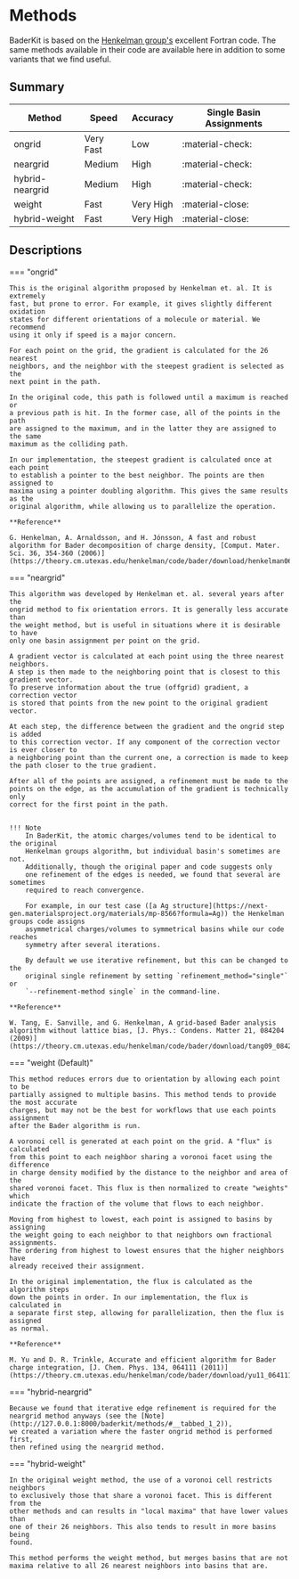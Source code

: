# Methods

BaderKit is based on the [Henkelman group's](https://theory.cm.utexas.edu/henkelman/code/bader/) excellent Fortran code.
The same methods available in their code are available here in addition to some
variants that we find useful.

## Summary

| Method        | Speed   | Accuracy | Single Basin Assignments |
|---------------|---------|----------|--------------------------|
|ongrid         |Very Fast|Low       |:material-check:          |
|neargrid       |Medium   |High      |:material-check:          |
|hybrid-neargrid|Medium   |High      |:material-check:          |
|weight         |Fast     |Very High |:material-close:          |
|hybrid-weight  |Fast     |Very High |:material-close:          |

## Descriptions

=== "ongrid"
    
    This is the original algorithm proposed by Henkelman et. al. It is extremely
    fast, but prone to error. For example, it gives slightly different oxidation 
    states for different orientations of a molecule or material. We recommend 
    using it only if speed is a major concern.
    
    For each point on the grid, the gradient is calculated for the 26 nearest 
    neighbors, and the neighbor with the steepest gradient is selected as the 
    next point in the path.
    
    In the original code, this path is followed until a maximum is reached or
    a previous path is hit. In the former case, all of the points in the path
    are assigned to the maximum, and in the latter they are assigned to the same
    maximum as the colliding path.
    
    In our implementation, the steepest gradient is calculated once at each point
    to establish a pointer to the best neighbor. The points are then assigned to 
    maxima using a pointer doubling algorithm. This gives the same results as the 
    original algorithm, while allowing us to parallelize the operation.
    
    **Reference**
    
    G. Henkelman, A. Arnaldsson, and H. Jónsson, A fast and robust algorithm for Bader decomposition of charge density, [Comput. Mater. Sci. 36, 354-360 (2006)](https://theory.cm.utexas.edu/henkelman/code/bader/download/henkelman06_354.pdf)
    
=== "neargrid"
    
    This algorithm was developed by Henkelman et. al. several years after the
    ongrid method to fix orientation errors. It is generally less accurate than 
    the weight method, but is useful in situations where it is desirable to have 
    only one basin assignment per point on the grid.
    
    A gradient vector is calculated at each point using the three nearest neighbors. 
    A step is then made to the neighboring point that is closest to this gradient vector. 
    To preserve information about the true (offgrid) gradient, a correction vector 
    is stored that points from the new point to the original gradient vector.
    
    At each step, the difference between the gradient and the ongrid step is added 
    to this correction vector. If any component of the correction vector is ever closer to 
    a neighboring point than the current one, a correction is made to keep 
    the path closer to the true gradient.
    
    After all of the points are assigned, a refinement must be made to the 
    points on the edge, as the accumulation of the gradient is technically only
    correct for the first point in the path.
    
    
    !!! Note
        In BaderKit, the atomic charges/volumes tend to be identical to the original
        Henkelman groups algorithm, but individual basin's sometimes are not. 
        Additionally, though the original paper and code suggests only 
        one refinement of the edges is needed, we found that several are sometimes
        required to reach convergence.
        
        For example, in our test case ([a Ag structure](https://next-gen.materialsproject.org/materials/mp-8566?formula=Ag)) the Henkelman groups code assigns
        asymmetrical charges/volumes to symmetrical basins while our code reaches
        symmetry after several iterations.
        
        By default we use iterative refinement, but this can be changed to the
        original single refinement by setting `refinement_method="single"` or
        `--refinement-method single` in the command-line.
    
    **Reference**
    
    W. Tang, E. Sanville, and G. Henkelman, A grid-based Bader analysis algorithm without lattice bias, [J. Phys.: Condens. Matter 21, 084204 (2009)](https://theory.cm.utexas.edu/henkelman/code/bader/download/tang09_084204.pdf)
    
=== "weight (Default)"

    This method reduces errors due to orientation by allowing each point to be
    partially assigned to multiple basins. This method tends to provide the most accurate 
    charges, but may not be the best for workflows that use each points assignment 
    after the Bader algorithm is run.
    
    A voronoi cell is generated at each point on the grid. A "flux" is calculated 
    from this point to each neighbor sharing a voronoi facet using the difference 
    in charge density modified by the distance to the neighbor and area of the 
    shared voronoi facet. This flux is then normalized to create "weights" which
    indicate the fraction of the volume that flows to each neighbor.
    
    Moving from highest to lowest, each point is assigned to basins by assigning
    the weight going to each neighbor to that neighbors own fractional assignments.
    The ordering from highest to lowest ensures that the higher neighbors have
    already received their assignment.
    
    In the original implementation, the flux is calculated as the algorithm steps
    down the points in order. In our implementation, the flux is calculated in
    a separate first step, allowing for parallelization, then the flux is assigned
    as normal.
    
    **Reference**
    
    M. Yu and D. R. Trinkle, Accurate and efficient algorithm for Bader charge integration, [J. Chem. Phys. 134, 064111 (2011)](https://theory.cm.utexas.edu/henkelman/code/bader/download/yu11_064111.pdf)

=== "hybrid-neargrid"
    
    Because we found that iterative edge refinement is required for the neargrid method anyways (see the [Note](http://127.0.0.1:8000/baderkit/methods/#__tabbed_1_2)),
    we created a variation where the faster ongrid method is performed first, 
    then refined using the neargrid method.
    
=== "hybrid-weight"

    In the original weight method, the use of a voronoi cell restricts neighbors
    to exclusively those that share a voronoi facet. This is different from the
    other methods and can results in "local maxima" that have lower values than
    one of their 26 neighbors. This also tends to result in more basins being
    found.
    
    This method performs the weight method, but merges basins that are not
    maxima relative to all 26 nearest neighbors into basins that are.